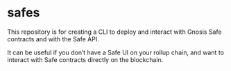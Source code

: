 # safes
This repository is for creating a CLI to deploy and interact with Gnosis Safe contracts and with the Safe API. 

It can be useful if you don’t have a Safe UI on your rollup chain, and want to interact with Safe contracts directly on the blockchain. 

